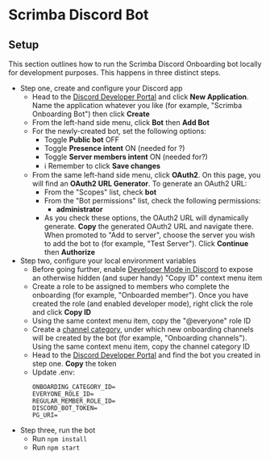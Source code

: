 # Scrimba Discord Bot

## Setup
This section outlines how to run the Scrimba Discord Onboarding bot locally for development purposes. This happens in three distinct steps.
- Step one, create and configure your Discord app
  - Head to the [Discord Developer Portal](https://discord.com/developers/applications) and click **New
  Application**. Name the application whatever you like (for example, "Scrimba Onboarding Bot") then click **Create**
  - From the left-hand side menu, click **Bot** then **Add Bot**
  - For the newly-created bot, set the following options:
    - Toggle **Public bot** OFF
    - Toggle **Presence intent** ON (needed for ?)
    - Toggle **Server members intent** ON (needed for?)
    - ℹ️ Remember to click **Save changes**
  - From the same left-hand side menu, click **OAuth2**. On this page, you will find an **OAuth2 URL Generator**. To generate an OAuth2 URL:
    - From the "Scopes" list, check **bot** 
    - From the "Bot permissions" list, check the following permissions:
      - **administrator**
    - As you check these options, the OAuth2 URL will dynamically generate. **Copy** the generated OAuth2 URL and navigate there. When promoted to "Add to server", choose the server you wish to add the bot to (for example, "Test Server"). Click **Continue** then **Authorize**
- Step two, configure your local environment variables
  - Before going further, enable [Developer Mode in Discord](https://discord.com/developers/docs/game-sdk/store#:~:text=Open%20up%20the%20Discord%20app,and%20enter%20your%20application%20ID) to expose an otherwise hidden (and super handy) "Copy ID" context menu item
  - Create a role to be assigned to members who complete the onboarding (for example, "Onboarded member"). Once you have created the role (and enabled developer mode), right click the role and click **Copy ID**
  - Using the same context menu item, copy the "@everyone" role ID
  - Create a [channel category](https://support.discord.com/hc/en-us/articles/115001580171-Channel-Categories-101), under which new onboarding channels will be created by the bot (for example, "Onboarding channels"). Using the same context menu item, copy the channel category ID
  - Head to the [Discord Developer Portal](https://discord.com/developers/applications) and find the bot you created in step one. **Copy** the token
  - Update .env:
    ```
    ONBOARDING_CATEGORY_ID=
    EVERYONE_ROLE_ID=
    REGULAR_MEMBER_ROLE_ID=
    DISCORD_BOT_TOKEN=
    PG_URI=
    ```
- Step three, run the bot 
  - Run `npm install`
  - Run `npm start`  

